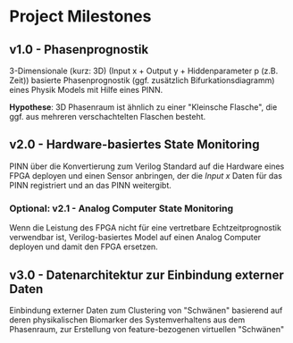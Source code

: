 # Project Milestones

## v1.0 - Phasenprognostik
3-Dimensionale (kurz: 3D) (Input x + Output y + Hiddenparameter p (z.B. Zeit)) basierte Phasenprognostik (ggf. zusätzlich Bifurkationsdiagramm) eines Physik Models mit Hilfe eines PINN.

**Hypothese**: 3D Phasenraum ist ähnlich zu einer "Kleinsche Flasche", die ggf. aus mehreren verschachtelten Flaschen besteht.

## v2.0 - Hardware-basiertes State Monitoring
PINN über die Konvertierung zum Verilog Standard auf die Hardware eines FPGA deployen und einen Sensor anbringen, der die *Input x* Daten für das PINN registriert und an das PINN weitergibt.

### Optional: v2.1 - Analog Computer State Monitoring
Wenn die Leistung des FPGA nicht für eine vertretbare Echtzeitprognostik verwendbar ist, Verilog-basiertes Model auf einen Analog Computer deployen und damit den FPGA ersetzen.

## v3.0 - Datenarchitektur zur Einbindung externer Daten
Einbindung externer Daten zum Clustering von "Schwänen" basierend auf deren physikalischen Biomarker des Systemverhaltens aus dem Phasenraum, zur Erstellung von feature-bezogenen virtuellen "Schwänen"
